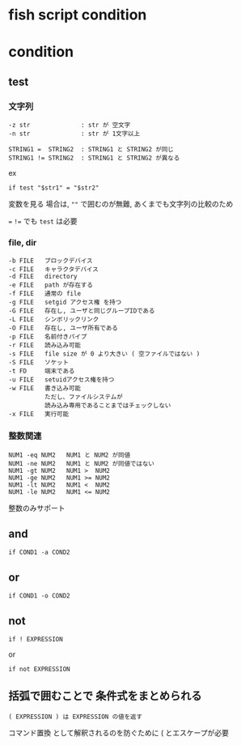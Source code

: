 
# fish script condition


# condition

## test

### 文字列

```
-z str              : str が 空文字
-n str              : str が 1文字以上

STRING1 =  STRING2  : STRING1 と STRING2 が同じ
STRING1 != STRING2  : STRING1 と STRING2 が異なる
```

ex

```
if test "$str1" = "$str2"
```

変数を見る 場合は, `""` で囲むのが無難,
あくまでも文字列の比較のため

`=` `!=` でも `test` は必要


### file, dir

```
-b FILE   ブロックデバイス
-c FILE   キャラクタデバイス
-d FILE   directory
-e FILE   path が存在する
-f FILE   通常の file
-g FILE   setgid アクセス権 を持つ
-G FILE   存在し, ユーザと同じグループIDである
-L FILE   シンボリックリンク
-O FILE   存在し, ユーザ所有である
-p FILE   名前付きパイプ
-r FILE   読み込み可能
-s FILE   file size が 0 より大きい ( 空ファイルではない )
-S FILE   ソケット
-t FD     端末である
-u FILE   setuidアクセス権を持つ
-w FILE   書き込み可能
          ただし、ファイルシステムが
          読み込み専用であることまではチェックしない
-x FILE   実行可能
```

### 整数関連

```
NUM1 -eq NUM2   NUM1 と NUM2 が同値
NUM1 -ne NUM2   NUM1 と NUM2 が同値ではない
NUM1 -gt NUM2   NUM1 >  NUM2 
NUM1 -ge NUM2   NUM1 >= NUM2 
NUM1 -lt NUM2   NUM1 <  NUM2 
NUM1 -le NUM2   NUM1 <= NUM2 
```

整数のみサポート


## and

```
if COND1 -a COND2
```

## or

```
if COND1 -o COND2
```

## not

```
if ! EXPRESSION
```

or

```
if not EXPRESSION
```


## 括弧で囲むことで 条件式をまとめられる

```
( EXPRESSION ) は EXPRESSION の値を返す
```

コマンド置換 として解釈されるのを防ぐために
\( とエスケープが必要



